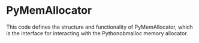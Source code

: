 # PyMemAllocator
This code defines the structure and functionality of PyMemAllocator, which is the interface for interacting with the Pythonobmalloc memory allocator.
